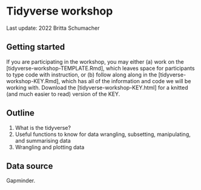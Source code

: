 # Tidyverse workshop
Last update: 2022
Britta Schumacher

## Getting started
If you are participating in the workshop, you may either (a) work on the [tidyverse-workshop-TEMPLATE.Rmd], which leaves space for participants to type code with instruction, or (b) follow along along in the [tidyverse-workshop-KEY.Rmd], which has all of the information and code we will be working with. Download the [tidyverse-workshop-KEY.html] for a knitted (and much easier to read) version of the KEY.

## Outline
1. What is the tidyverse?
2. Useful functions to know for data wrangling, subsetting, manipulating, and summarising data
3. Wrangling and plotting data

## Data source
Gapminder.
